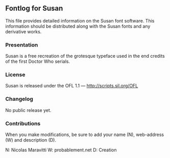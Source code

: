 ## Fontlog for Susan

This file provides detailed information on the Susan font software. This information should be distributed along with the Susan fonts and any derivative works.

### Presentation

Susan is a free recreation of the grotesque typeface used in the end credits of the first Doctor Who serials.

### License

Susan is released under the OFL 1.1 — http://scripts.sil.org/OFL

### Changelog

No public release yet.

### Contributions

When you make modifications, be sure to add your name (N), web-address (W) and description (D).

N: Nicolas Maravitti
W: probablement.net
D: Creation
